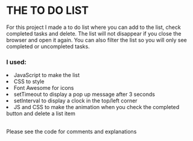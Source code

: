 <h1>THE TO DO LIST</h1>

<p>For this project I made a to do list where you can add to the list, check completed tasks and delete.
The list will not disappear if you close the browser and open it again.
You can also filter the list so you will only see completed or uncompleted tasks.</p>

<h3>I used:</h3>
<li>JavaScript to make the list</li>
<li>CSS to style</li>
<li>Font Awesome for icons</li>
<li>setTimeout to display a pop up message after 3 seconds</li>
<li>setInterval to display a clock in the top/left corner</li>
<li>JS and CSS to make the animation when you check the completed button and delete a list item</li>
<br>
<p>Please see the code for comments and explanations</p>
